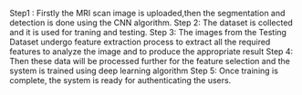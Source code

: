 Step1 : Firstly the MRI scan image is uploaded,then the segmentation and detection is done using the CNN algorithm. 
Step 2: The dataset is collected and it is used for traning and testing.
Step 3: The images from the Testing Dataset undergo feature extraction process to extract all the required features to analyze the image and to produce the appropriate result
Step 4: Then these data will be processed further for the feature selection and the system is trained using deep learning algorithm
Step 5: Once training is complete, the system is ready for authenticating the users.
